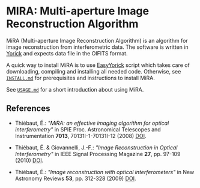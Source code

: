 # MIRA: Multi-aperture Image Reconstruction Algorithm

MiRA (Multi-aperture Image Reconstruction Algorithm) is an algorithm for image
reconstruction from interferometric data.  The software is written in
[Yorick](http://dhmunro.github.io/yorick-doc/) and expects data file in the
OIFITS format.

A quick way to install MiRA is to use
[EasyYorick](https://github.com/emmt/EasyYorick) script which takes care of
downloading, compiling and installing all needed code.  Otherwise, see
[`INSTALL.md`](INSTALL.md) for prerequisites and instructions to install MiRA.

See [`USAGE.md`](USAGE.md) for a short introduction about using MiRA.


## References

* Thiébaut, É.: *"MiRA: an effective imaging algorithm for optical
  interferometry"* in SPIE Proc. Astronomical Telescopes and Instrumentation
  **7013**, 70131I-1-70131I-12 (2008)
  [DOI](http://dx.doi.org/10.1117/12.788822).

* Thiébaut, É. & Giovannelli, J.-F.: *"Image Reconstruction in Optical
  Interferometry"* in IEEE Signal Processing Magazine **27**, pp. 97-109 (2010)
  [DOI](http://dx.doi.org/10.1109/MSP.2009.934870).

* Thiébaut, É.: *"Image reconstruction with optical interferometers"* in New
  Astronomy Reviews **53**, pp. 312-328 (2009)
  [DOI](http://dx.doi.org/10.1016/j.newar.2010.07.011).
